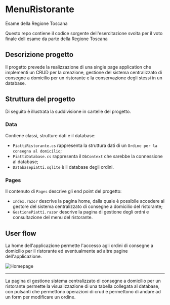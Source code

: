 # MenuRistorante
Esame della Regione Toscana

Questo repo contiene il codice sorgente dell'esercitazione svolta per il voto finale dell esame da parte della Regione Toscana

## Descrizione progetto

Il progetto prevede la realizzazione di una single page application che implementi un CRUD per la creazione, gestione del sistema centralizzato di consegne a
domicilio per un ristorante e la conservazione degli stessi in un database. 


## Struttura del progetto

Di seguito è illustrata la suddivisione in cartelle del progetto.

### Data

Contiene classi, strutture dati e il database:
* `PiattiRistorante.cs` rappresenta la struttura dati di un `Ordine per la consegna al domicilio`;
* `PiattiDatabase.cs` rappresenta il `DbContext` che sarebbe la connessione al database;
* `Databasepiatti.sqlite` è il database degli ordini.


### Pages

Il contenuto di `Pages` descrive gli end point del progetto:
* `Index.razor` descrive la pagina home, dalla quale è possibile accedere al gestore del sistema centralizzato di consegne a
domicilio del ristorante;
* `GestionePiatti.razor` descrive la pagina di gestione degli ordni e consultazione del menu del ristorante.


## User flow

La home dell'applicazione permette l'accesso agli ordini di consegne a
domicilio per il ristorante ed eventualmente ad altre pagine dell'applicazione.


![Homepage](https://user-images.githubusercontent.com/73218491/117290072-a94d0f00-ae6d-11eb-80a7-6e4f55fb21d4.png)

__________

La pagina di gestione sistema centralizzato di consegne a
domicilio per un ristorante permette la visualizzazione di una tabella collegata al database, con pulsanti che permettono operazioni di crud e permettono di andare ad un form per modificare un ordine.






